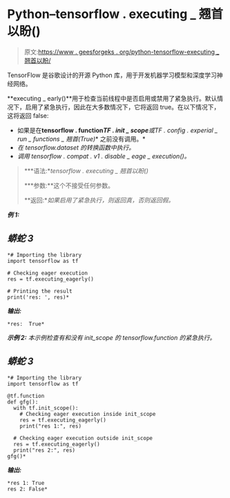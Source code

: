 # Python–tensorflow . executing _ 翘首以盼()

> 原文:[https://www . geesforgeks . org/python-tensorflow-executing _ 翘首以盼/](https://www.geeksforgeeks.org/python-tensorflow-executing_eagerly/)

TensorFlow 是谷歌设计的开源 Python 库，用于开发机器学习模型和深度学习神经网络。

**executing _ early()**用于检查当前线程中是否启用或禁用了紧急执行。默认情况下，启用了紧急执行，因此在大多数情况下，它将返回 true。在以下情况下，这将返回 false:

*   如果是在**tensorflow . function*****TF . init _ scope**或**TF . config . experial _ run _ functions _ 翘首(True)** 之前没有调用。*
*   *在 tensorflow.dataset 的转换函数中执行。*
*   *调用 tensorflow . compat . v1 . disable _ eage _ execution()。*

> ***语法:**tensorflow . executing _ 翘首以盼()*
> 
>  ***参数:**这个不接受任何参数。
> 
> **返回:**如果启用了紧急执行，则返回真，否则返回假。*

***例 1:***

## *蟒蛇 3*

```
*# Importing the library
import tensorflow as tf

# Checking eager execution
res = tf.executing_eagerly()

# Printing the result
print('res: ', res)*
```

***输出:***

```
*res:  True* 
```

***示例 2:** 本示例检查有和没有 init_scope 的 tensorflow.function 的紧急执行。*

## *蟒蛇 3*

```
*# Importing the library
import tensorflow as tf

@tf.function
def gfg():
  with tf.init_scope():
    # Checking eager execution inside init_scope
    res = tf.executing_eagerly()
    print("res 1:", res)

  # Checking eager execution outside init_scope
  res = tf.executing_eagerly()
  print("res 2:", res)
gfg()*
```

***输出:***

```
*res 1: True
res 2: False* 
```